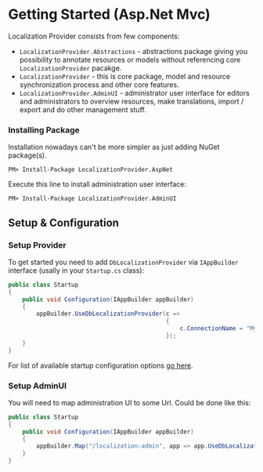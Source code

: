 # Getting Started (Asp.Net Mvc)

Localization Provider consists from few components:

* `LocalizationProvider.Abstractions` - abstractions package giving you possibility to annotate resources or models without referencing core `LocalizationProvider` pacakge.
* `LocalizationProvider` - this is core package, model and resource synchronization process and other core features.
* `LocalizationProvider.AdminUI` - administrator user interface for editors and administrators to overview resources, make translations, import / export and do other management stuff.


### Installing Package

Installation nowadays can't be more simpler as just adding NuGet package(s).

```
PM> Install-Package LocalizationProvider.AspNet
```

Execute this line to install administration user interface:

```
PM> Install-Package LocalizationProvider.AdminUI
```

## Setup & Configuration

### Setup Provider
To get started you need to add `DbLocalizationProvider` via `IAppBuilder` interface (usally in your `Startup.cs` class):

```csharp
public class Startup
{
    public void Configuration(IAppBuilder appBuilder)
    {
        appBuilder.UseDbLocalizationProvider(c =>
                                             {
                                                 c.ConnectionName = "MyConnectionString";
                                             });
    }
}
```

For list of available startup configuration options [go here](http://blog.tech-fellow.net/2016/04/21/db-localization-provider-part-2-configuration-and-extensions/#configuringdblocalizationprovider).

### Setup AdminUI
You will need to map administration UI to some Url. Could be done like this:

```csharp
public class Startup
{
    public void Configuration(IAppBuilder appBuilder)
    {
        appBuilder.Map("/localization-admin", app => app.UseDbLocalizationProviderAdminUI());
    }
}
```
